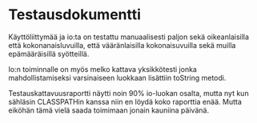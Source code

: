 # Testausdokumentti

Käyttöliittymää ja io:ta on testattu manuaalisesti paljon sekä oikeanlaisilla että kokonanaisluvuilla, että vääränlaisilla kokonaisuvuilla sekä muilla epämääräisillä syötteillä.

Io:n toiminnalle on myös melko kattava yksikkötesti jonka mahdollistamiseksi varsinaiseen luokkaan lisättiin toString metodi.
 
Testauskattavuusraportti näytti noin 90% io-luokan osalta, mutta nyt kun sähläsin CLASSPATHin kanssa niin en löydä koko raporttia enää. Mutta eiköhän tämä vielä saada toimimaan jonain kauniina päivänä.
